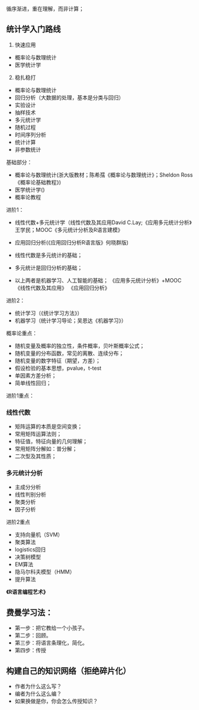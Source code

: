 循序渐进，重在理解，而非计算；
## 统计学入门路线
1. 快速应用
* 概率论与数理统计
* 医学统计学
2. 稳扎稳打
* 概率论与数理统计
* 回归分析（大数据的处理，基本是分类与回归）
* 实验设计
* 抽样技术
* 多元统计学
* 随机过程
* 时间序列分析
* 统计计算
* 非参数统计

基础部分：
* 概率论与数理统计(浙大版教材；陈希孺《概率论与数理统计》；Sheldon Ross《概率论基础教程》)
* 医学统计学()
* 概率论教程

进阶1：
* 线性代数+多元统计学（线性代数及其应用David C.Lay;《应用多元统计分析》王学民；MOOC《多元统计分析及R语言建模》
* 应用回归分析(《应用回归分析R语言版》何晓群版)

* 线性代数是多元统计的基础；
* 多元统计是回归分析的基础；
* 以上两者是机器学习、人工智能的基础；
《应用多元统计分析》+MOOC
《线性代数及其应用》
《应用回归分析》

进阶2：
* 统计学习（《统计学习方法》）
* 机器学习（统计学习导论；吴恩达《机器学习》）

概率论重点：
* 随机变量及概率的独立性，条件概率，贝叶斯概率公式；
* 随机变量的分布函数，常见的离散、连续分布；
* 随机变量的数字特征（期望，方差）；
* 假设检验的基本思想，pvalue，t-test
* 单因素方差分析；
* 简单线性回归；

进阶1重点：
### 线性代数
* 矩阵运算的本质是空间变换；
* 常用矩阵运算法则；
* 特征值，特征向量的几何理解；
* 常用矩阵分解如：普分解；
* 二次型及其性质；

### 多元统计分析
* 主成分分析
* 线性判别分析
* 聚类分析
* 因子分析

进阶2重点
* 支持向量机（SVM）
* 聚类算法
* logistics回归
* 决策树模型
* EM算法
* 隐马尔科夫模型（HMM）
* 提升算法

**《R语言编程艺术》**

## 费曼学习法：
* 第一步：把它教给一个小孩子。
* 第二步：回顾。
* 第三步：将语言条理化，简化。
* 第四步：传授

## 构建自己的知识网络（拒绝碎片化）
* 作者为什么这么写？
* 编者为什么这么编？
* 如果换做是你，你会怎么传授知识？
